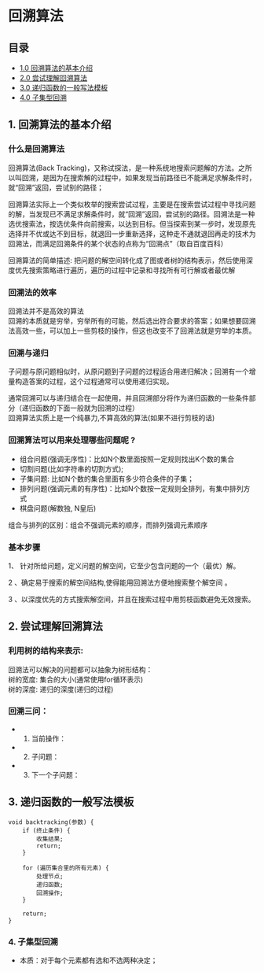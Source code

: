 # 回溯算法
## 目录
 - [1.0 回溯算法的基本介绍](#1-回溯算法的基本介绍)
 - [2.0 尝试理解回溯算法](#2-尝试理解回溯算法)
 - [3.0 递归函数的一般写法模板](#3-递归函数的一般写法模板)
 - [4.0 子集型回溯](#4-子集型回溯)


## 1. 回溯算法的基本介绍
### 什么是回溯算法
回溯算法(Back Tracking)，又称试探法，是一种系统地搜索问题解的方法。之所以叫回溯，是因为在搜索解的过程中，如果发现当前路径已不能满足求解条件时，就“回溯”返回，尝试别的路径；

回溯算法实际上一个类似枚举的搜索尝试过程，主要是在搜索尝试过程中寻找问题的解，当发现已不满足求解条件时，就“回溯”返回，尝试别的路径。回溯法是一种选优搜索法，按选优条件向前搜索，以达到目标。但当探索到某一步时，发现原先选择并不优或达不到目标，就退回一步重新选择，这种走不通就退回再走的技术为回溯法，而满足回溯条件的某个状态的点称为“回溯点”（取自百度百科）

回溯算法的简单描述: 把问题的解空间转化成了图或者树的结构表示，然后使用深度优先搜索策略进行遍历，遍历的过程中记录和寻找所有可行解或者最优解

### 回溯法的效率
回溯法并不是高效的算法  
回溯的本质就是穷举，穷举所有的可能，然后选出符合要求的答案；如果想要回溯法高效一些，可以加上一些剪枝的操作，但这也改变不了回溯法就是穷举的本质。

### 回溯与递归
子问题与原问题相似时，从原问题到子问题的过程适合用递归解决；回溯有一个增量构造答案的过程，这个过程通常可以使用递归实现。   

通常回溯可以与递归结合在一起使用，并且回溯部分将作为递归函数的一些条件部分（递归函数的下面一般就为回溯的过程）  
回溯算法实质上是一个纯暴力,不算高效的算法(如果不进行剪枝的话)    


### 回溯算法可以用来处理哪些问题呢 ?
- 组合问题(强调无序性)：比如N个数里面按照一定规则找出K个数的集合   
- 切割问题(比如字符串的切割方式);  
- 子集问题: 比如N个数的集合里面有多少符合条件的子集；  
- 排列问题(强调元素的有序性)：比如N个数按一定规则全排列，有集中排列方式
- 棋盘问题(解数独, N皇后)

组合与排列的区别：组合不强调元素的顺序，而排列强调元素顺序
### 基本步骤

1、 针对所给问题，定义问题的解空间，它至少包含问题的一个（最优）解。

2 、确定易于搜索的解空间结构,使得能用回溯法方便地搜索整个解空间 。 

3 、以深度优先的方式搜索解空间，并且在搜索过程中用剪枝函数避免无效搜索。 

## 2. 尝试理解回溯算法

### 利用树的结构来表示:
回溯法可以解决的问题都可以抽象为树形结构：  
树的宽度: 集合的大小(通常使用for循环表示)  
树的深度: 递归的深度(递归的过程)  

### 回溯三问：

- 1. 当前操作：
- 2. 子问题：
- 3. 下一个子问题：


## 3. 递归函数的一般写法模板

```
void backtracking(参数) {
    if (终止条件) {
        收集结果;
        return;
    }
  
    for (遍历集合里的所有元素) {
        处理节点;
        递归函数;
        回溯操作;
    }
    
    return;
}
```

### 4. 子集型回溯
- 本质：对于每个元素都有选和不选两种决定；


